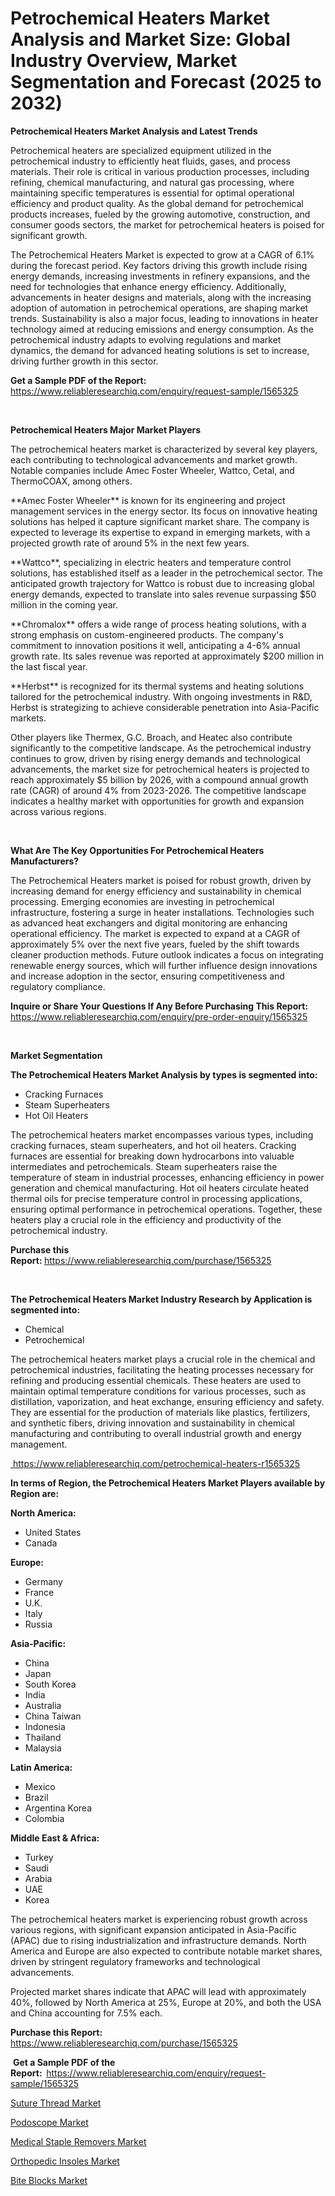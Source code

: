 <p><h1>Petrochemical Heaters Market Analysis and Market Size: Global Industry Overview, Market Segmentation and Forecast (2025 to 2032)</h1></p><p><strong>Petrochemical Heaters Market Analysis and Latest Trends</strong></p>
<p><p>Petrochemical heaters are specialized equipment utilized in the petrochemical industry to efficiently heat fluids, gases, and process materials. Their role is critical in various production processes, including refining, chemical manufacturing, and natural gas processing, where maintaining specific temperatures is essential for optimal operational efficiency and product quality. As the global demand for petrochemical products increases, fueled by the growing automotive, construction, and consumer goods sectors, the market for petrochemical heaters is poised for significant growth.</p><p>The Petrochemical Heaters Market is expected to grow at a CAGR of 6.1% during the forecast period. Key factors driving this growth include rising energy demands, increasing investments in refinery expansions, and the need for technologies that enhance energy efficiency. Additionally, advancements in heater designs and materials, along with the increasing adoption of automation in petrochemical operations, are shaping market trends. Sustainability is also a major focus, leading to innovations in heater technology aimed at reducing emissions and energy consumption. As the petrochemical industry adapts to evolving regulations and market dynamics, the demand for advanced heating solutions is set to increase, driving further growth in this sector.</p></p>
<p><strong>Get a Sample PDF of the Report:&nbsp;</strong> <a href="https://www.reliableresearchiq.com/enquiry/request-sample/1565325?utm_campaign=3071&utm_medium=2&utm_source=Github&utm_content=ia&utm_term=08042025&utm_id=petrochemical-heaters">https://www.reliableresearchiq.com/enquiry/request-sample/1565325</a></p>
<p>&nbsp;</p>
<p><strong>Petrochemical Heaters Major Market Players</strong></p>
<p><p>The petrochemical heaters market is characterized by several key players, each contributing to technological advancements and market growth. Notable companies include Amec Foster Wheeler, Wattco, Cetal, and ThermoCOAX, among others.</p><p>**Amec Foster Wheeler** is known for its engineering and project management services in the energy sector. Its focus on innovative heating solutions has helped it capture significant market share. The company is expected to leverage its expertise to expand in emerging markets, with a projected growth rate of around 5% in the next few years.</p><p>**Wattco**, specializing in electric heaters and temperature control solutions, has established itself as a leader in the petrochemical sector. The anticipated growth trajectory for Wattco is robust due to increasing global energy demands, expected to translate into sales revenue surpassing $50 million in the coming year.</p><p>**Chromalox** offers a wide range of process heating solutions, with a strong emphasis on custom-engineered products. The company's commitment to innovation positions it well, anticipating a 4-6% annual growth rate. Its sales revenue was reported at approximately $200 million in the last fiscal year.</p><p>**Herbst** is recognized for its thermal systems and heating solutions tailored for the petrochemical industry. With ongoing investments in R&D, Herbst is strategizing to achieve considerable penetration into Asia-Pacific markets.</p><p>Other players like Thermex, G.C. Broach, and Heatec also contribute significantly to the competitive landscape. As the petrochemical industry continues to grow, driven by rising energy demands and technological advancements, the market size for petrochemical heaters is projected to reach approximately $5 billion by 2026, with a compound annual growth rate (CAGR) of around 4% from 2023-2026. The competitive landscape indicates a healthy market with opportunities for growth and expansion across various regions.</p></p>
<p>&nbsp;</p>
<p><strong>What Are The Key Opportunities For Petrochemical Heaters Manufacturers?</strong></p>
<p><p>The Petrochemical Heaters market is poised for robust growth, driven by increasing demand for energy efficiency and sustainability in chemical processing. Emerging economies are investing in petrochemical infrastructure, fostering a surge in heater installations. Technologies such as advanced heat exchangers and digital monitoring are enhancing operational efficiency. The market is expected to expand at a CAGR of approximately 5% over the next five years, fueled by the shift towards cleaner production methods. Future outlook indicates a focus on integrating renewable energy sources, which will further influence design innovations and increase adoption in the sector, ensuring competitiveness and regulatory compliance.</p></p>
<p><strong>Inquire or Share Your Questions If Any Before Purchasing This Report:</strong> <a href="https://www.reliableresearchiq.com/enquiry/pre-order-enquiry/1565325?utm_campaign=3071&utm_medium=2&utm_source=Github&utm_content=ia&utm_term=08042025&utm_id=petrochemical-heaters">https://www.reliableresearchiq.com/enquiry/pre-order-enquiry/1565325</a></p>
<p>&nbsp;</p>
<p><strong>Market Segmentation</strong></p>
<p><strong>The Petrochemical Heaters Market Analysis by types is segmented into:</strong></p>
<p><ul><li>Cracking Furnaces</li><li>Steam Superheaters</li><li>Hot Oil Heaters</li></ul></p>
<p><p>The petrochemical heaters market encompasses various types, including cracking furnaces, steam superheaters, and hot oil heaters. Cracking furnaces are essential for breaking down hydrocarbons into valuable intermediates and petrochemicals. Steam superheaters raise the temperature of steam in industrial processes, enhancing efficiency in power generation and chemical manufacturing. Hot oil heaters circulate heated thermal oils for precise temperature control in processing applications, ensuring optimal performance in petrochemical operations. Together, these heaters play a crucial role in the efficiency and productivity of the petrochemical industry.</p></p>
<p><strong>Purchase this Report:&nbsp;</strong><a href="https://www.reliableresearchiq.com/purchase/1565325?utm_campaign=3071&utm_medium=2&utm_source=Github&utm_content=ia&utm_term=08042025&utm_id=petrochemical-heaters">https://www.reliableresearchiq.com/purchase/1565325</a></p>
<p>&nbsp;</p>
<p><strong>The Petrochemical Heaters Market Industry Research by Application is segmented into:</strong></p>
<p><ul><li>Chemical</li><li>Petrochemical</li></ul></p>
<p><p>The petrochemical heaters market plays a crucial role in the chemical and petrochemical industries, facilitating the heating processes necessary for refining and producing essential chemicals. These heaters are used to maintain optimal temperature conditions for various processes, such as distillation, vaporization, and heat exchange, ensuring efficiency and safety. They are essential for the production of materials like plastics, fertilizers, and synthetic fibers, driving innovation and sustainability in chemical manufacturing and contributing to overall industrial growth and energy management.</p></p>
<p><a href="https://www.reliableresearchiq.com/petrochemical-heaters-r1565325?utm_campaign=3071&utm_medium=2&utm_source=Github&utm_content=ia&utm_term=08042025&utm_id=petrochemical-heaters">&nbsp;https://www.reliableresearchiq.com/petrochemical-heaters-r1565325</a></p>
<p><strong>In terms of Region, the Petrochemical Heaters Market Players available by Region are:</strong></p>
<p>
    <p> <strong> North America: </strong>
        <ul>
            <li>United States</li>
            <li>Canada</li>
        </ul>
        </p> 
    <p> <strong> Europe: </strong>
        <ul>
            <li>Germany</li>
            <li>France</li>
            <li>U.K.</li>
            <li>Italy</li>
            <li>Russia</li>
        </ul>
        </p> 
    <p> <strong> Asia-Pacific: </strong>
        <ul>
            <li>China</li>
            <li>Japan</li>
            <li>South Korea</li>
            <li>India</li>
            <li>Australia</li>
            <li>China Taiwan</li>
            <li>Indonesia</li>
            <li>Thailand</li>
            <li>Malaysia</li>
        </ul>
        </p> 
    <p> <strong> Latin America: </strong>
        <ul>
            <li>Mexico</li>
            <li>Brazil</li>
            <li>Argentina Korea</li>
            <li>Colombia</li>
        </ul>
        </p> 
    <p> <strong> Middle East & Africa: </strong>
        <ul>
            <li>Turkey</li>
            <li>Saudi</li>
            <li>Arabia</li>
            <li>UAE</li>
            <li>Korea</li>
        </ul>
    </p>
    </p>
<p><p>The petrochemical heaters market is experiencing robust growth across various regions, with significant expansion anticipated in Asia-Pacific (APAC) due to rising industrialization and infrastructure demands. North America and Europe are also expected to contribute notable market shares, driven by stringent regulatory frameworks and technological advancements. </p><p>Projected market shares indicate that APAC will lead with approximately 40%, followed by North America at 25%, Europe at 20%, and both the USA and China accounting for 7.5% each.</p></p>
<p><strong>Purchase this Report: </strong><a href="https://www.reliableresearchiq.com/purchase/1565325?utm_campaign=3071&utm_medium=2&utm_source=Github&utm_content=ia&utm_term=08042025&utm_id=petrochemical-heaters">https://www.reliableresearchiq.com/purchase/1565325</a></p>
<p>&nbsp;<strong>Get a Sample PDF of the Report:&nbsp;&nbsp;</strong><a href="https://www.reliableresearchiq.com/enquiry/request-sample/1565325?utm_campaign=3071&utm_medium=2&utm_source=Github&utm_content=ia&utm_term=08042025&utm_id=petrochemical-heaters">https://www.reliableresearchiq.com/enquiry/request-sample/1565325</a></p>
<p><strong></strong></p>
<p><p><a href="https://www.linkedin.com/pulse/suture-thread-market-size-cagr-148-current-development-application-dcfce?utm_campaign=3071&utm_medium=2&utm_source=Github&utm_content=ia&utm_term=08042025&utm_id=petrochemical-heaters">Suture Thread Market</a></p><p><a href="https://www.linkedin.com/pulse/growth-projections-podoscope-market-from-2025-2032-0zy2e?utm_campaign=3071&utm_medium=2&utm_source=Github&utm_content=ia&utm_term=08042025&utm_id=petrochemical-heaters">Podoscope Market</a></p><p><a href="https://www.linkedin.com/pulse/revenue-insights-growth-forecast-medical-staple-removers-industry-01lce?utm_campaign=3071&utm_medium=2&utm_source=Github&utm_content=ia&utm_term=08042025&utm_id=petrochemical-heaters">Medical Staple Removers Market</a></p><p><a href="https://www.linkedin.com/pulse/orthopedic-insoles-market-state-revenue-forecast-growth-pfmse?utm_campaign=3071&utm_medium=2&utm_source=Github&utm_content=ia&utm_term=08042025&utm_id=petrochemical-heaters">Orthopedic Insoles Market</a></p><p><a href="https://www.linkedin.com/pulse/explore-bite-blocks-markets-growth-trajectory-average-mb4re?utm_campaign=3071&utm_medium=2&utm_source=Github&utm_content=ia&utm_term=08042025&utm_id=petrochemical-heaters">Bite Blocks Market</a></p></p>